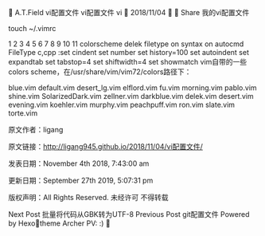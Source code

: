 
A.T.Field
vi配置文件
vi配置文件
vi

2018/11/04

 Share
我的vi配置文件

touch ~/.vimrc

1
2
3
4
5
6
7
8
9
10
11
colorscheme delek
filetype on
syntax on
autocmd FileType c,cpp :set cindent
set number
set history=100
set autoindent
set expandtab
set tabstop=4
set shiftwidth=4
set showmatch
vim自带的一些colors scheme，在/usr/share/vim/vim72/colors路径下：

blue.vim
default.vim
desert_lg.vim
elflord.vim
fu.vim
morning.vim
pablo.vim
shine.vim
SolarizedDark.vim
zellner.vim
darkblue.vim
delek.vim
desert.vim
evening.vim
koehler.vim
murphy.vim
peachpuff.vim
ron.vim
slate.vim
torte.vim


原文作者：ligang

原文链接：http://ligang945.github.io/2018/11/04/vi配置文件/

发表日期：November 4th 2018, 7:43:00 am

更新日期：September 27th 2019, 5:07:31 pm

版权声明：All Rights Reserved. 未经许可 不得转载

Next Post
批量将代码从GBK转为UTF-8
Previous Post
git配置文件
Powered by Hexotheme Archer
PV: :)
